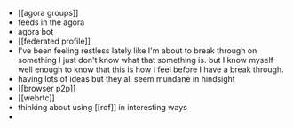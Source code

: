 - [[agora groups]]
- feeds in the agora
- agora bot
- [[federated profile]]
- I've been feeling restless lately like I'm about to break through on something I just don't know what that something is. but I know myself well enough to know that this is how I feel before I have a break through. 
- having lots of ideas but they all seem mundane in hindsight
- [[browser p2p]]
- [[webrtc]]
- thinking about using [[rdf]] in interesting ways
- 



